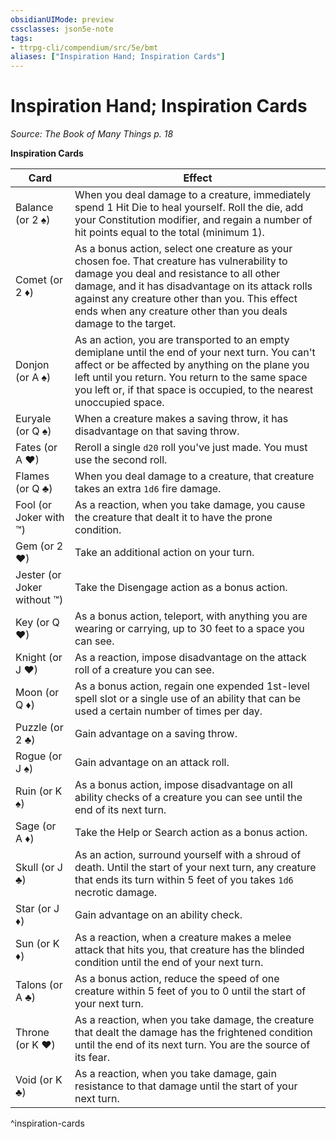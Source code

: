```yaml
---
obsidianUIMode: preview
cssclasses: json5e-note
tags:
- ttrpg-cli/compendium/src/5e/bmt
aliases: ["Inspiration Hand; Inspiration Cards"]
---
```

# Inspiration Hand; Inspiration Cards
*Source: The Book of Many Things p. 18* 

**Inspiration Cards**

| Card | Effect |
|------|--------|
| Balance (or 2 ♠) | When you deal damage to a creature, immediately spend 1 Hit Die to heal yourself. Roll the die, add your Constitution modifier, and regain a number of hit points equal to the total (minimum 1). |
| Comet (or 2 ♦) | As a bonus action, select one creature as your chosen foe. That creature has vulnerability to damage you deal and resistance to all other damage, and it has disadvantage on its attack rolls against any creature other than you. This effect ends when any creature other than you deals damage to the target. |
| Donjon (or A ♠) | As an action, you are transported to an empty demiplane until the end of your next turn. You can't affect or be affected by anything on the plane you left until you return. You return to the same space you left or, if that space is occupied, to the nearest unoccupied space. |
| Euryale (or Q ♠) | When a creature makes a saving throw, it has disadvantage on that saving throw. |
| Fates (or A ♥) | Reroll a single `d20` roll you've just made. You must use the second roll. |
| Flames (or Q ♣) | When you deal damage to a creature, that creature takes an extra `1d6` fire damage. |
| Fool (or Joker with ™) | As a reaction, when you take damage, you cause the creature that dealt it to have the prone condition. |
| Gem (or 2 ♥) | Take an additional action on your turn. |
| Jester (or Joker without ™) | Take the Disengage action as a bonus action. |
| Key (or Q ♥) | As a bonus action, teleport, with anything you are wearing or carrying, up to 30 feet to a space you can see. |
| Knight (or J ♥) | As a reaction, impose disadvantage on the attack roll of a creature you can see. |
| Moon (or Q ♦) | As a bonus action, regain one expended 1st-level spell slot or a single use of an ability that can be used a certain number of times per day. |
| Puzzle (or 2 ♣) | Gain advantage on a saving throw. |
| Rogue (or J ♠) | Gain advantage on an attack roll. |
| Ruin (or K ♠) | As a bonus action, impose disadvantage on all ability checks of a creature you can see until the end of its next turn. |
| Sage (or A ♦) | Take the Help or Search action as a bonus action. |
| Skull (or J ♣) | As an action, surround yourself with a shroud of death. Until the start of your next turn, any creature that ends its turn within 5 feet of you takes `1d6` necrotic damage. |
| Star (or J ♦) | Gain advantage on an ability check. |
| Sun (or K ♦) | As a reaction, when a creature makes a melee attack that hits you, that creature has the blinded condition until the end of your next turn. |
| Talons (or A ♣) | As a bonus action, reduce the speed of one creature within 5 feet of you to 0 until the start of your next turn. |
| Throne (or K ♥) | As a reaction, when you take damage, the creature that dealt the damage has the frightened condition until the end of its next turn. You are the source of its fear. |
| Void (or K ♣) | As a reaction, when you take damage, gain resistance to that damage until the start of your next turn. |
^inspiration-cards